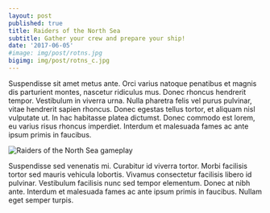 ```yaml
---
layout: post
published: true
title: Raiders of the North Sea
subtitle: Gather your crew and prepare your ship!
date: '2017-06-05'
#image: img/post/rotns.jpg
bigimg: img/post/rotns_c.jpg
---
```

Suspendisse sit amet metus ante. Orci varius natoque penatibus et magnis dis parturient montes, nascetur ridiculus mus. Donec rhoncus hendrerit tempor. Vestibulum in viverra urna. Nulla pharetra felis vel purus pulvinar, vitae hendrerit sapien rhoncus. Donec egestas tellus tortor, et aliquam nisl vulputate ut. In hac habitasse platea dictumst. Donec commodo est lorem, eu varius risus rhoncus imperdiet. Interdum et malesuada fames ac ante ipsum primis in faucibus.

![Raiders of the North Sea gameplay]({{site.baseurl}}/img/post/rotns_gp.jpg)

Suspendisse sed venenatis mi. Curabitur id viverra tortor. Morbi facilisis tortor sed mauris vehicula lobortis. Vivamus consectetur facilisis libero id pulvinar. Vestibulum facilisis nunc sed tempor elementum. Donec at nibh ante. Interdum et malesuada fames ac ante ipsum primis in faucibus. Nullam eget semper turpis.

